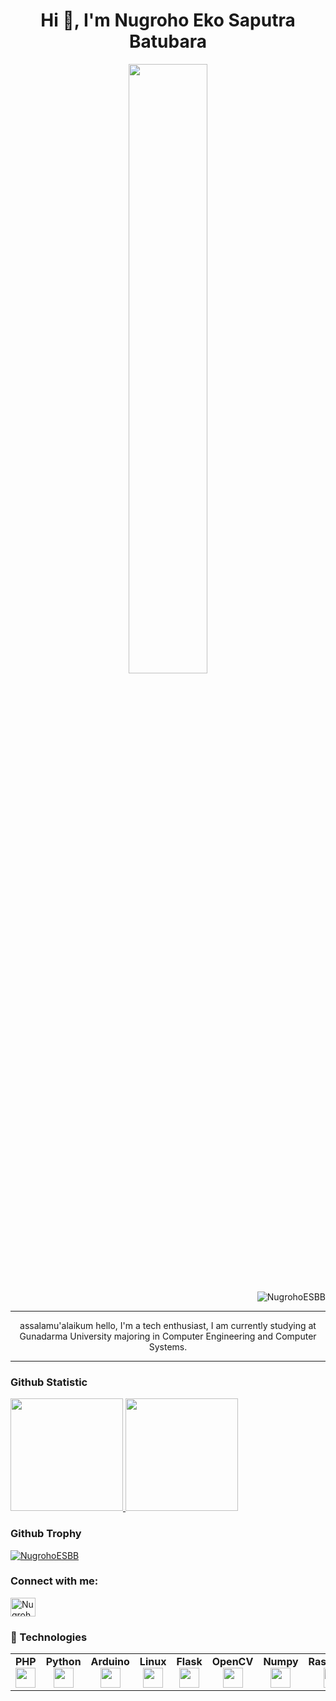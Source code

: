 <h1 align="center">Hi 👋, I'm Nugroho Eko Saputra Batubara</h1>
<p align="center"> <img width="50%" src ="https://readme-typing-svg.herokuapp.com?color=49F7C7&center=true&height=60&lines=Computer+Engineering+and.....;Computer+System+Student.....;Networking.....;Web+Developer.....;Microcontroller.;Nice+to+Meet+You+%3A)"(https://git.io/typing-svg)
</p>
<p align="right">
<img src="https://komarev.com/ghpvc/?username=NugrohoESBB&label=Profile%20views&color=182020&style=plastic" alt="NugrohoESBB" /> </p>

<hr>
<p align ="center">
assalamu'alaikum hello, I'm a tech enthusiast, I am currently studying at Gunadarma University majoring in Computer Engineering and Computer Systems.
</p>
<hr><h3 align="left">Github Statistic</h3>
<a href="https://github.com/NugrohoESBB">
  <img height="180em" src="https://github-readme-stats-eight-theta.vercel.app/api?username=NugrohoESBB&show_icons=true&theme=algolia&include_all_commits=true&count_private=true"/>
  <img height="180em" src="https://github-readme-stats-eight-theta.vercel.app/api/top-langs/?username=NugrohoESBB&layout=compact&langs_count=8&theme=algolia"/>
</a>
</p>

<h3 align="left">Github Trophy</h3>
<p align="left"> <a href="https://github.com/ryo-ma/github-profile-trophy"><img src="https://github-profile-trophy.vercel.app/?username=NugrohoESBB" alt="NugrohoESBB" /></a> </p>

<h3 align="left">Connect with me:</h3>
<p align="left">
<a href="https://linkedin.com/in/nugroho-eko-saputra-batubara-755945240" target="blank"><img align="center" src="https://raw.githubusercontent.com/rahuldkjain/github-profile-readme-generator/master/src/images/icons/Social/linked-in-alt.svg" alt="NugrohoESBB" height="30" width="40" /></a>
</p>

<h3 align="left">🔧 Technologies</h3>

<table width="320px">
    <tbody>
        <tr valign="top">
            <td width="80px" align="center">
            <span><strong>PHP</strong></span><br>              
            <img height="32px" src="https://cdn.jsdelivr.net/gh/devicons/devicon/icons/php/php-original.svg" />
            </td>
            <td width="80px" align="center">
            <span><strong>Python</strong></span><br>
            <img height="32px" src="https://cdn.jsdelivr.net/gh/devicons/devicon/icons/python/python-original.svg">
            </td>
            <td width="80px" align="center">
            <span><strong>Arduino</strong></span><br>
            <img height="32px" src="https://cdn.jsdelivr.net/gh/devicons/devicon/icons/arduino/arduino-original.svg" />
            </td>
            <td width="80px" align="center">
            <span><strong>Linux</strong></span><br>
            <img height="32px"src="https://cdn.jsdelivr.net/gh/devicons/devicon/icons/linux/linux-original.svg" />
            </td>
            <td width="80px" align="center">
            <span><strong>Flask</strong></span><br>
            <img height="32px" src="https://cdn.jsdelivr.net/gh/devicons/devicon/icons/flask/flask-original.svg">
            </td>
            <td width="80px" align="center">
            <span><strong>OpenCV</strong></span><br>
            <img height="32" src="https://cdn.jsdelivr.net/gh/devicons/devicon/icons/opencv/opencv-original.svg">
            </td>   
            <td width="80px" align="center">
            <span><strong>Numpy</strong></span><br>
            <img height="32" src="https://cdn.jsdelivr.net/gh/devicons/devicon/icons/numpy/numpy-original.svg">
            </td>  
            <td width="80px" align="center">
            <span><strong>Raspberry</strong></span><br>
            <img height="32px"src="https://cdn.jsdelivr.net/gh/devicons/devicon/icons/raspberrypi/raspberrypi-original.svg" >  
            </td>
           <td width="80px" align="center">
            <span><strong>HTML</strong></span><br>         
            <img height="32px" src="https://cdn.jsdelivr.net/gh/devicons/devicon/icons/html5/html5-original.svg" />
            </td>  
            <td width="80px" align="center">
            <span><strong>Boostrap</strong></span><br>
            <img  height="32px" src="https://cdn.jsdelivr.net/gh/devicons/devicon/icons/bootstrap/bootstrap-original.svg" />        
            </td>
      </tr>
    </tbody>
</table>
